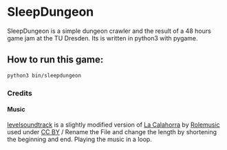 # SleepDungeon

SleepDungeon is a simple dungeon crawler and the result of a 48 hours game jam
at the TU Dresden. Its is written in python3 with pygame.


## How to run this game:
```bash
python3 bin/sleepdungeon
```

### Credits

#### Music

<a rel="nofollow" class="external text" href="https://github.com/r0bertu/gamejam2/blob/master/sleepdungeon/res/sound/levelsoundtrack.ogg">levelsoundtrack</a> is a slightly modified version of
<a rel="nofollow" class="external text" href="http://freemusicarchive.org/music/Rolemusic/~/calahorra">La Calahorra</a> by 
<a rel="nofollow" class="external text" href="https://freemusicarchive.org/music/Rolemusic/">Rolemusic</a> used under 
<a rel="nofollow" class="external text" href="https://creativecommons.org/licenses/by/2.0/">CC BY</a> 
/ Rename the File and change the length by shortening the beginning and end. Playing the music in a loop.   